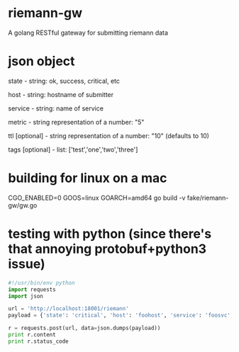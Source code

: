 # riemann-gw
A golang RESTful gateway for submitting riemann data

# json object
state - string: ok, success, critical, etc

host - string: hostname of submitter

service - string: name of service

metric - string representation of a number: "5"

ttl [optional] - string representation of a number: "10"  (defaults to 10)

tags [optional] - list: ['test','one','two','three']

# building for linux on a mac
CGO_ENABLED=0 GOOS=linux GOARCH=amd64 go build -v fake/riemann-gw/gw.go

# testing with python (since there's that annoying protobuf+python3 issue)
```python
#!/usr/bin/env python
import requests
import json

url = 'http://localhost:18001/riemann'
payload = {'state': 'critical', 'host': 'foohost', 'service': 'foosvc', 'metric': "10"}

r = requests.post(url, data=json.dumps(payload))
print r.content
print r.status_code
```
